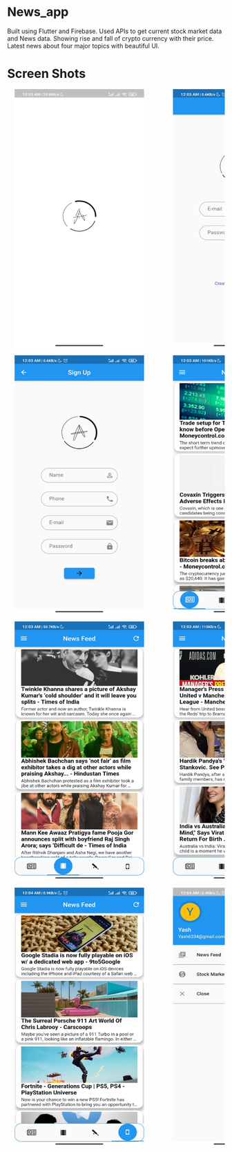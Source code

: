 # News_app
Built using Flutter and Firebase.
Used APIs to get current stock market data and News data.
Showing rise and fall of crypto currency with their price.
Latest news about four major topics with beautiful UI.

# Screen Shots

<pre align="center">
  <img src="Readme/a.jpeg" width="300" height="600">        <img src="Readme/b.jpeg" width="300" height="600">
</pre>

<pre align="center">
  <img src="Readme/c.jpeg" width="300" height="600">        <img src="Readme/d.jpeg" width="300" height="600">
</pre>

<pre align="center">
  <img src="Readme/e.jpeg" width="300" height="600">        <img src="Readme/f.jpeg" width="300" height="600">
</pre>

<pre align="center">
  <img src="Readme/g.jpeg" width="300" height="600">        <img src="Readme/h.jpeg" width="300" height="600">
</pre>
